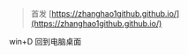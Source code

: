 
<!--more-->

> 首发 [https://zhanghao1github.github.io/](https://zhanghao1github.github.io/)

win+D     回到电脑桌面



